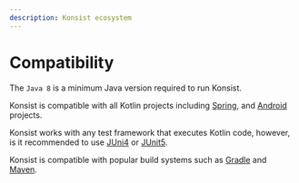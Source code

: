 ```yaml
---
description: Konsist ecosystem
---
```


# Compatibility

The `Java 8` is a minimum Java version required to run Konsist.

Konsist is compatible with all Kotlin projects including [Spring](https://spring.io/), and [Android](https://www.android.com/) projects.&#x20;

Konsist works with any test framework that executes Kotlin code, however, is it recommended to use [JUni4](https://junit.org/junit4/) or [JUnit5](https://junit.org/junit5/).&#x20;

Konsist is compatible with popular build systems such as [Gradle](https://gradle.org/) and [Maven](https://maven.apache.org/).
